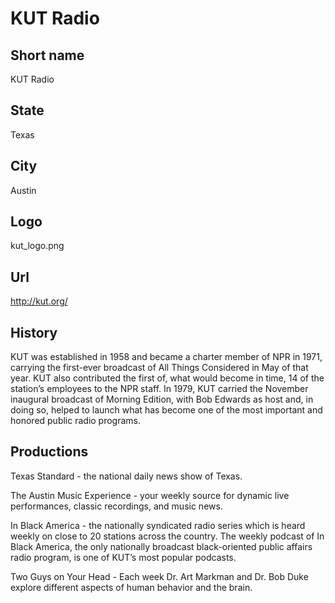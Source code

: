 # KUT Radio

## Short name

KUT Radio

## State

Texas

## City

Austin

## Logo

kut_logo.png

## Url

http://kut.org/

## History

KUT was established in 1958 and became a charter member of NPR in
1971, carrying the first-ever broadcast of All Things Considered in May of that
year. KUT also contributed the first of, what would become in time, 14 of the
station’s employees to the NPR staff. In 1979, KUT carried the November inaugural
broadcast of Morning Edition, with Bob Edwards as host and, in doing so, helped
to launch what has become one of the most important and honored public radio programs.


## Productions

Texas Standard - the national daily news show of Texas.

The
Austin Music Experience - your weekly source for dynamic live performances, classic
recordings, and music news.

In Black America - the nationally syndicated radio
series which is heard weekly on close to 20 stations across the country. The weekly
podcast of In Black America, the only nationally broadcast black-oriented public
affairs radio program, is one of KUT’s most popular podcasts.

Two Guys on Your
Head - Each week Dr. Art Markman and Dr. Bob Duke explore different aspects of
human behavior and the brain.

